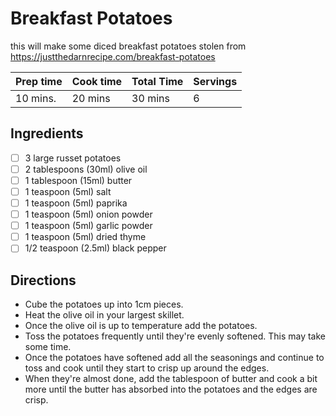 # Breakfast Potatoes
this will make some diced breakfast potatoes
stolen from https://justthedarnrecipe.com/breakfast-potatoes

| Prep time | Cook time | Total Time | Servings |
|-----------|-----------|------------|----------|
| 10 mins.  | 20 mins   | 30 mins    | 6        |

## Ingredients
- [ ] 3 large russet potatoes
- [ ] 2 tablespoons (30ml) olive oil
- [ ] 1 tablespoon (15ml) butter
- [ ] 1 teaspoon (5ml) salt
- [ ] 1 teaspoon (5ml) paprika
- [ ] 1 teaspoon (5ml) onion powder
- [ ] 1 teaspoon (5ml) garlic powder
- [ ] 1 teaspoon (5ml) dried thyme
- [ ] 1/2 teaspoon (2.5ml) black pepper

## Directions
- Cube the potatoes up into 1cm pieces.
- Heat the olive oil in your largest skillet.
- Once the olive oil is up to temperature add the potatoes.
- Toss the potatoes frequently until they're evenly softened. This may take some time.
- Once the potatoes have softened add all the seasonings and continue to toss and cook until they start to crisp up around the edges.
- When they're almost done, add the tablespoon of butter and cook a bit more until the butter has absorbed into the potatoes and the edges are crisp.

